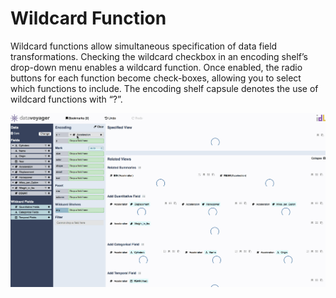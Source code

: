 # Wildcard Function

Wildcard functions allow simultaneous specification of data field transformations. Checking the wildcard checkbox in an encoding shelf’s drop-down menu enables a wildcard function. Once enabled, the radio buttons for each function become check-boxes, allowing you to select which functions to include. The encoding shelf capsule denotes the use of wildcard functions with “?”.

![](../.gitbook/assets/wildcard_functions.gif)

